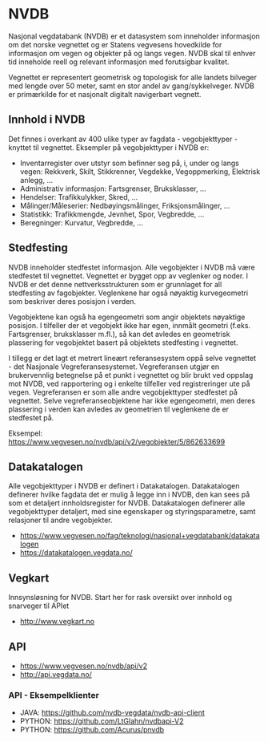 # NVDB

Nasjonal vegdatabank (NVDB) er et datasystem som inneholder informasjon om det norske vegnettet og er Statens vegvesens hovedkilde for informasjon om vegen og objekter på og langs vegen. NVDB skal til enhver tid inneholde reell og relevant informasjon med forutsigbar kvalitet. 

Vegnettet er representert geometrisk og topologisk for alle landets bilveger med lengde over 50 meter, samt en stor andel av gang/sykkelveger. NVDB er primærkilde for et nasjonalt digitalt navigerbart vegnett. 

## Innhold i NVDB

Det finnes i overkant av 400 ulike typer av fagdata - vegobjekttyper - knyttet til vegnettet. Eksempler på vegobjekttyper i NVDB er:

* Inventarregister over utstyr som befinner seg på, i, under og langs vegen: Rekkverk, Skilt, Stikkrenner, Vegdekke, Vegoppmerking, Elektrisk anlegg, ... 
* Administrativ informasjon: Fartsgrenser, Bruksklasser, ...
* Hendelser: Trafikkulykker, Skred, ...
* Målinger/Måleserier: Nedbøyingsmålinger, Friksjonsmålinger, ...
* Statistikk: Trafikkmengde, Jevnhet, Spor, Vegbredde, ...
* Beregninger: Kurvatur, Vegbredde, ...

## Stedfesting
NVDB inneholder stedfestet informasjon. Alle vegobjekter i NVDB må være stedfestet til vegnettet. Vegnettet er bygget opp av veglenker og noder. I NVDB er det denne nettverksstrukturen som er grunnlaget for all stedfesting av fagobjekter. Veglenkene har også nøyaktig kurvegeometri som beskriver deres posisjon i verden. 

Vegobjektene kan også ha egengeometri som angir objektets nøyaktige posisjon. I tilfeller der et vegobjekt ikke har egen, innmålt geometri (f.eks. Fartsgrenser, bruksklasser m.fl.), så kan det avledes en geometrisk plassering for vegobjektet basert på objektets stedfesting i vegnettet. 

I tillegg er det lagt et metrert lineært referansesystem oppå selve vegnettet - det Nasjonale Vegreferansesystemet. Vegreferansen utgjør en brukervennlig betegnelse på et punkt i vegnettet og blir brukt ved oppslag mot NVDB, ved rapportering og i enkelte tilfeller ved registreringer ute på vegen. Vegreferansen er som alle andre vegobjekttyper stedfestet på vegnettet. Selve vegreferanseobjektene har ikke egengeometri, men deres plassering i verden kan avledes av geometrien til veglenkene de er stedfestet på.

Eksempel: https://www.vegvesen.no/nvdb/api/v2/vegobjekter/5/862633699

## Datakatalogen

Alle vegobjekttyper i NVDB er definert i Datakatalogen. Datakatalogen definerer hvilke fagdata det er mulig å legge inn i NVDB, den kan sees på som et detaljert innholdsregister for NVDB. Datakatalogen definerer alle vegobjekttyper detaljert, med sine egenskaper og styringsparametre, samt relasjoner til andre vegobjekter. 

* https://www.vegvesen.no/fag/teknologi/nasjonal+vegdatabank/datakatalogen
* https://datakatalogen.vegdata.no/

## Vegkart

Innsynsløsning for NVDB. Start her for rask oversikt over innhold og snarveger til APIet

* http://www.vegkart.no


## API

* https://www.vegvesen.no/nvdb/api/v2
* http://api.vegdata.no/ 

### API - Eksempelklienter

* JAVA: https://github.com/nvdb-vegdata/nvdb-api-client
* PYTHON: https://github.com/LtGlahn/nvdbapi-V2
* PYTHON: https://github.com/Acurus/pnvdb
